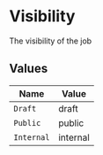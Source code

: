 # Visibility

The visibility of the job


## Values

| Name       | Value      |
| ---------- | ---------- |
| `Draft`    | draft      |
| `Public`   | public     |
| `Internal` | internal   |